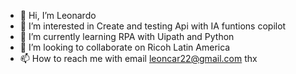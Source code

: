 - 👋 Hi, I’m Leonardo
- 👀 I’m interested in Create and testing Api with IA funtions copilot
- 🌱 I’m currently learning RPA with Uipath and Python 
- 💞️ I’m looking to collaborate on Ricoh Latin America
- 📫 How to reach me with email leoncar22@gmail.com thx

<!---
leoncar22/leoncar22 is a ✨ special ✨ repository because its `README.md` (this file) appears on your GitHub profile.
You can click the Preview link to take a look at your changes.
--->
